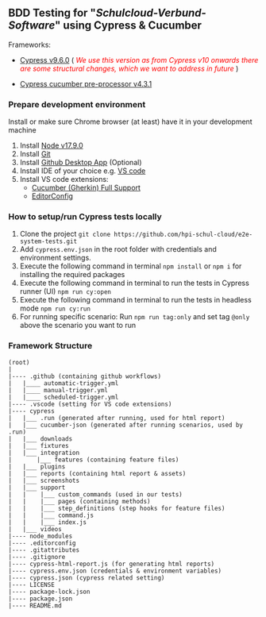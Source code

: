 ## BDD Testing for "*Schulcloud-Verbund-Software*" using Cypress & Cucumber

Frameworks:

- [Cypress v9.6.0](https://docs.cypress.io/guides/references/changelog#9-6-0) ( <span style="color:red">  *We use this version as from Cypress v10 onwards there are some structural changes, which we want to address in future* </span> )

- [Cypress cucumber pre-processor v4.3.1](https://github.com/TheBrainFamily/cypress-cucumber-example)

### Prepare development environment

Install or make sure Chrome browser (at least) have it in your development machine
1) Install [Node v17.9.0](https://nodejs.org/dist/)
2) Install [Git](https://git-scm.com/downloads)
3) Install [Github Desktop App](https://desktop.github.com/) (Optional)
3) Install IDE of your choice e.g. [VS code](https://code.visualstudio.com/download)
4) Install VS code extensions:
    - [Cucumber (Gherkin) Full Support](https://marketplace.visualstudio.com/items?itemName=alexkrechik.cucumberautocomplete)
    -  [EditorConfig](https://marketplace.visualstudio.com/items?itemName=EditorConfig.EditorConfig)

### How to setup/run Cypress tests locally

1) Clone the project `git clone https://github.com/hpi-schul-cloud/e2e-system-tests.git`
2) Add `cypress.env.json` in the root folder with credentials and environment settings.
3) Execute the following command in terminal `npm install` or `npm i` for installing the required packages
4) Execute the following command in terminal to run the tests in Cypress runner (UI) `npm run cy:open`
5) Execute the following command in terminal to run the tests in headless mode `npm run cy:run`
6) For running specific scenario: Run `npm run tag:only` and set tag `@only` above the scenario you want to run

### Framework Structure

```
(root)
|
|---- .github (containing github workflows)
|   |____ automatic-trigger.yml
|   |____ manual-trigger.yml
|   |____ scheduled-trigger.yml
|---- .vscode (setting for VS code extensions)
|---- cypress
|   |___ .run (generated after running, used for html report)
|   |___ cucumber-json (generated after running scenarios, used by .run)
|   |___ downloads
|   |___ fixtures
|   |___ integration
|       |___ features (containing feature files)
|   |___ plugins
|   |___ reports (containing html report & assets)
|   |___ screenshots
|   |___ support
|   |    |___ custom_commands (used in our tests)
|   |    |___ pages (containing methods)
|   |    |___ step_definitions (step hooks for feature files)
|   |    |___ command.js
|   |    |___ index.js
|   |___ videos
|---- node_modules
|---- .editorconfig
|---- .gitattributes
|---- .gitignore
|---- cypress-html-report.js (for generating html reports)
|---- cypress.env.json (credentials & environment variables)
|---- cypress.json (cypress related setting)
|---- LICENSE
|---- package-lock.json
|---- package.json
|---- README.md
```
